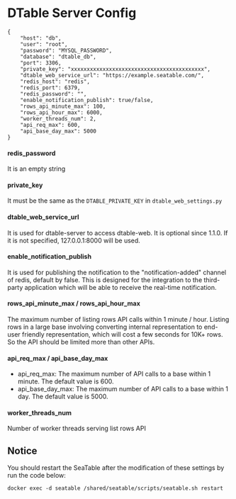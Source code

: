 # DTable Server Config

```
{
    "host": "db",
    "user": "root",
    "password": "MYSQL_PASSWORD",
    "database": "dtable_db",
    "port": 3306,
    "private_key": "xxxxxxxxxxxxxxxxxxxxxxxxxxxxxxxxxxxxxxxxxx",
    "dtable_web_service_url": "https://example.seatable.com/",
    "redis_host": "redis",
    "redis_port": 6379,
    "redis_password": "",
    "enable_notification_publish": true/false,
    "rows_api_minute_max": 100,
    "rows_api_hour_max": 6000,
    "worker_threads_num": 2,
    "api_req_max": 600,
    "api_base_day_max": 5000
}

```
#### redis_password

It is an empty string

#### private_key

It must be the same as the `DTABLE_PRIVATE_KEY` in `dtable_web_settings.py` 

#### dtable_web_service_url

It is used for dtable-server to access dtable-web. It is optional since 1.1.0. If it is not specified, 127.0.0.1:8000 will be used.

#### enable_notification_publish

It is used for publishing the notification to the "notification-added" channel of redis, default by false.  This is designed for the integration to the third-party application which will be able to receive the real-time notification.


#### rows_api_minute_max / rows_api_hour_max

The maximum number of listing rows API calls within 1 minute / hour. Listing rows in a large base involving converting internal representation to end-user friendly representation, which will cost a few seconds for 10K+ rows. So the API should be limited more than other APIs. 


#### api_req_max / api_base_day_max

* api_req_max: The maximum number of API calls to a base within 1 minute. The default value is 600.
* api_base_day_max: The maximum number of API calls to a base within 1 day. The default value is 5000.

#### worker_threads_num

Number of worker threads serving list rows API

## Notice

You should restart the SeaTable after the modification of these settings by run the code below:

```
docker exec -d seatable /shared/seatable/scripts/seatable.sh restart
```

